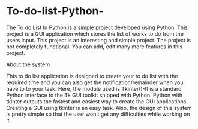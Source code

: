 # To-do-list-Python-
The To do List In Python is a simple project developed using Python. 
This project is a GUI application which stores the list of works to do from the users input. 
This project is an interesting and simple project. The project is not completely functional. 
You can add, edit many more features in this project.

About the system

This to do list application is designed to create your to do list with the required time and 
you can also get the notification/remainder when you have to to your task. 
Here, the module used is Tkinter()-It is a standard Python interface to the Tk GUI toolkit shipped with Python. 
Python with tkinter outputs the fastest and easiest way to create the GUI applications.
Creating a GUI using tkinter is an easy task. 
Also, the design of this system is pretty simple so that the user won’t get any difficulties while working on it.
